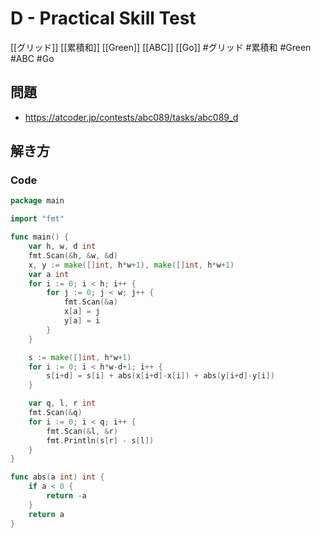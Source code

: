 # D - Practical Skill Test
[[グリッド]] [[累積和]] [[Green]] [[ABC]] [[Go]]
#グリッド #累積和 #Green #ABC #Go 

## 問題
- https://atcoder.jp/contests/abc089/tasks/abc089_d

## 解き方
### Code
```go
package main

import "fmt"

func main() {
	var h, w, d int
	fmt.Scan(&h, &w, &d)
	x, y := make([]int, h*w+1), make([]int, h*w+1)
	var a int
	for i := 0; i < h; i++ {
		for j := 0; j < w; j++ {
			fmt.Scan(&a)
			x[a] = j
			y[a] = i
		}
	}

	s := make([]int, h*w+1)
	for i := 0; i < h*w-d+1; i++ {
		s[i+d] = s[i] + abs(x[i+d]-x[i]) + abs(y[i+d]-y[i])
	}

	var q, l, r int
	fmt.Scan(&q)
	for i := 0; i < q; i++ {
		fmt.Scan(&l, &r)
		fmt.Println(s[r] - s[l])
	}
}

func abs(a int) int {
	if a < 0 {
		return -a
	}
	return a
}
```